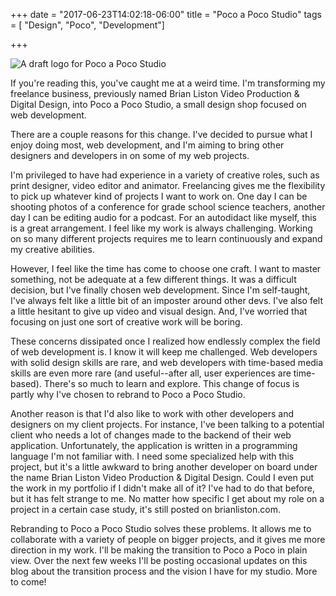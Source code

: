 +++
date = "2017-06-23T14:02:18-06:00"
title = "Poco a Poco Studio"
tags = [ "Design", "Poco", "Development"]

+++

<div class="post-media">
    <img src="/img/content/blog/poco-a-poco/poco-logo.png" alt="A draft logo for Poco a Poco Studio" />
</div>

If you're reading this, you've caught me at a weird time. I'm transforming my freelance business, previously named Brian Liston Video Production & Digital Design, into Poco a Poco Studio, a small design shop focused on web development.

There are a couple reasons for this change. I've decided to pursue what I enjoy doing most, web development, and I'm aiming to bring other designers and developers in on some of my web projects.

I'm privileged to have had experience in a variety of creative roles, such as print designer, video editor and animator. Freelancing gives me the flexibility to pick up whatever kind of projects I want to work on. One day I can be shooting photos of a conference for grade school science teachers, another day I can be editing audio for a podcast. For an autodidact like myself, this is a great arrangement. I feel like my work is always challenging. Working on so many different projects requires me to learn continuously and expand my creative abilities.

However, I feel like the time has come to choose one craft. I want to master something, not be adequate at a few different things. It was a difficult decision, but I've finally chosen web development. Since I'm self-taught, I've always felt like a little bit of an imposter around other devs. I've also felt a little hesitant to give up video and visual design. And, I've worried that focusing on just one sort of creative work will be boring.

These concerns dissipated once I realized how endlessly complex the field of web development is. I know it will keep me challenged. Web developers with solid design skills are rare, and web developers with time-based media skills are even more rare (and useful--after all, user experiences are time-based). There's so much to learn and explore. This change of focus is partly why I've chosen to rebrand to Poco a Poco Studio.

Another reason is that I'd also like to work with other developers and designers on my client projects. For instance, I've been talking to a potential client who needs a lot of changes made to the backend of their web application. Unfortunately, the application is written in a programming language I'm not familiar with. I need some specialized help with this project, but it's a little awkward to bring another developer on board under the name Brian Liston Video Production & Digital Design. Could I even put the work in my portfolio if I didn't make all of it? I've had to do that before, but it has felt strange to me. No matter how specific I get about my role on a project in a certain case study, it's still posted on brianliston.com.

Rebranding to Poco a Poco Studio solves these problems. It allows me to collaborate with a variety of people on bigger projects, and it gives me more direction in my work. I'll be making the transition to Poco a Poco in plain view. Over the next few weeks I'll be posting occasional updates on this blog about the transition process and the vision I have for my studio. More to come!